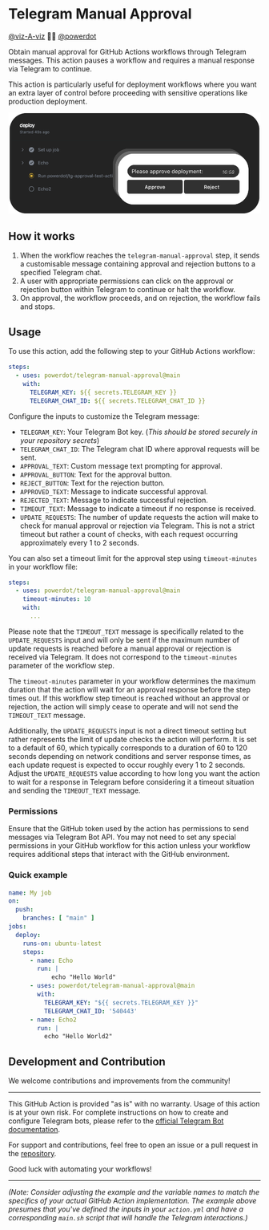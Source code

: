 # Telegram Manual Approval

[@viz-A-viz](https://github.com/viz-A-viz) 🤜🤛 [@powerdot](https://github.com/powerdot)

Obtain manual approval for GitHub Actions workflows through Telegram messages. This action pauses a workflow and requires a manual response via Telegram to continue.

This action is particularly useful for deployment workflows where you want an extra layer of control before proceeding with sensitive operations like production deployment.

![Concept](about.png)

## How it works

1. When the workflow reaches the `telegram-manual-approval` step, it sends a customisable message containing approval and rejection buttons to a specified Telegram chat.
2. A user with appropriate permissions can click on the approval or rejection button within Telegram to continue or halt the workflow.
3. On approval, the workflow proceeds, and on rejection, the workflow fails and stops.

## Usage

To use this action, add the following step to your GitHub Actions workflow:

```yaml
steps:
  - uses: powerdot/telegram-manual-approval@main
    with:
      TELEGRAM_KEY: ${{ secrets.TELEGRAM_KEY }}
      TELEGRAM_CHAT_ID: ${{ secrets.TELEGRAM_CHAT_ID }}
```

Configure the inputs to customize the Telegram message:
- `TELEGRAM_KEY`: Your Telegram Bot key. (*This should be stored securely in your repository secrets*)
- `TELEGRAM_CHAT_ID`: The Telegram chat ID where approval requests will be sent.
- `APPROVAL_TEXT`: Custom message text prompting for approval.
- `APPROVAL_BUTTON`: Text for the approval button.
- `REJECT_BUTTON`: Text for the rejection button.
- `APPROVED_TEXT`: Message to indicate successful approval.
- `REJECTED_TEXT`: Message to indicate successful rejection.
- `TIMEOUT_TEXT`: Message to indicate a timeout if no response is received.
- `UPDATE_REQUESTS`: The number of update requests the action will make to check for manual approval or rejection via Telegram. This is not a strict timeout but rather a count of checks, with each request occurring approximately every 1 to 2 seconds.

You can also set a timeout limit for the approval step using `timeout-minutes` in your workflow file:

```yaml
steps:
  - uses: powerdot/telegram-manual-approval@main
    timeout-minutes: 10
    with:
      ...
```

Please note that the `TIMEOUT_TEXT` message is specifically related to the `UPDATE_REQUESTS` input and will only be sent if the maximum number of update requests is reached before a manual approval or rejection is received via Telegram. It does not correspond to the `timeout-minutes` parameter of the workflow step.

The `timeout-minutes` parameter in your workflow determines the maximum duration that the action will wait for an approval response before the step times out. If this workflow step timeout is reached without an approval or rejection, the action will simply cease to operate and will not send the `TIMEOUT_TEXT` message.

Additionally, the `UPDATE_REQUESTS` input is not a direct timeout setting but rather represents the limit of update checks the action will perform. It is set to a default of 60, which typically corresponds to a duration of 60 to 120 seconds depending on network conditions and server response times, as each update request is expected to occur roughly every 1 to 2 seconds. Adjust the `UPDATE_REQUESTS` value according to how long you want the action to wait for a response in Telegram before considering it a timeout situation and sending the `TIMEOUT_TEXT` message.

### Permissions

Ensure that the GitHub token used by the action has permissions to send messages via Telegram Bot API. You may not need to set any special permissions in your GitHub workflow for this action unless your workflow requires additional steps that interact with the GitHub environment.

### Quick example
```yaml
name: My job
on:
  push:
    branches: [ "main" ]
jobs:
  deploy:
    runs-on: ubuntu-latest
    steps:
      - name: Echo
        run: |
            echo "Hello World"
      - uses: powerdot/telegram-manual-approval@main
        with:
          TELEGRAM_KEY: "${{ secrets.TELEGRAM_KEY }}"
          TELEGRAM_CHAT_ID: '540443'
      - name: Echo2
        run: |
          echo "Hello World2"
```

## Development and Contribution
We welcome contributions and improvements from the community!

---
This GitHub Action is provided "as is" with no warranty. Usage of this action is at your own risk. For complete instructions on how to create and configure Telegram bots, please refer to the [official Telegram Bot documentation](https://core.telegram.org/bots).

For support and contributions, feel free to open an issue or a pull request in the [repository](https://github.com/powerdot/telegram-manual-approval).

Good luck with automating your workflows!

---

*(Note: Consider adjusting the example and the variable names to match the specifics of your actual GitHub Action implementation. The example above presumes that you've defined the inputs in your `action.yml` and have a corresponding `main.sh` script that will handle the Telegram interactions.)*
